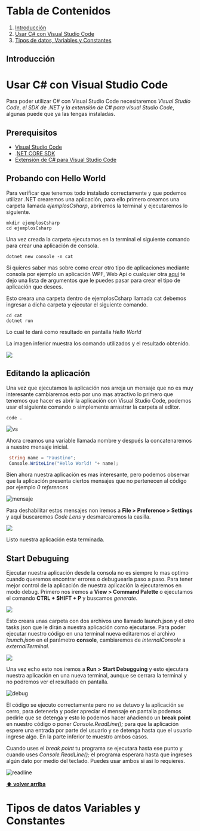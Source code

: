 # Tabla de Contenidos
  1. [Introducción](#introducción)
  2. [Usar C# con Visual Studio Code](#usar-c#-con-visual-studio-code)
  3. [Tipos de datos, Variables y Constantes](#Tipos-de-datos-Variables-y-Constantes)

## Introducción



# Usar C# con Visual Studio Code

Para poder utilizar C# con Visual Studio Code necesitaremos *Visual Studio Code*, *el SDK de .NET* y *la extensión de C# para visual Studio Code*, algunas puede que ya las tengas instaladas.

## Prerequisitos

- [Visual Studio Code](https://code.visualstudio.com/)
- .[NET CORE SDK](https://dotnet.microsoft.com/download) 
- [Extensión de C# para Visual Studio Code](https://marketplace.visualstudio.com/items?itemName=ms-dotnettools.csharp)

## Probando con Hello World

Para verificar que tenemos todo instalado correctamente y que podemos utilizar .NET  crearemos una aplicación, para ello primero creamos una carpeta llamada *ejemplosCsharp*, abriremos la terminal y ejecutaremos lo siguiente.

````
mkdir ejemplosCsharp
cd ejemplosCsharp

````

Una vez creada la carpeta ejecutamos en la terminal el siguiente comando para crear una aplicación de consola. 

````
dotnet new console -n cat
````

Si quieres saber mas sobre como crear otro tipo de aplicaciones mediante consola por ejemplo un aplicación WPF, Web Api o cualquier otra [aquí](https://docs.microsoft.com/en-us/dotnet/core/tools/dotnet-new) te dejo una lista de argumentos que le puedes pasar para crear el tipo de aplicación que desees. 

Esto creara una carpeta dentro de ejemplosCsharp llamada cat debemos ingresar a dicha carpeta y ejecutar el siguiente comando.

````
cd cat
dotnet run
````

Lo cual te dará como resultado en pantalla *Hello World*

La imagen inferior muestra los comando utilizados y el resultado obtenido.

![](img/console1.jpg)

## Editando la aplicación

Una vez que ejecutamos la aplicación nos arroja un mensaje que no es muy interesante cambiaremos esto por uno mas atractivo lo primero que tenemos que hacer es abrir la aplicación con Visual Studio Code, podemos usar el siguiente comando o simplemente arrastrar la carpeta al editor.

```
code .
```

![vs](img/vs.jpg)

Ahora creamos una variable llamada nombre y después la concatenaremos a nuestro mensaje inicial. 

````c#
 string name = "Faustino";
 Console.WriteLine("Hello World! "+ name);
````

Bien ahora nuestra aplicación es mas interesante, pero podemos observar que la aplicación presenta ciertos mensajes que no pertenecen al código por ejemplo *0 references* 

![mensaje](img/mensaje.jpg)

Para deshabilitar estos mensajes non iremos a **File > Preference > Settings** y aquí buscaremos *Code Lens* y desmarcaremos la casilla.

![](img/codelens.jpg)

Listo nuestra aplicación esta terminada.

## Start Debuguing

Ejecutar nuestra aplicación desde la consola no es siempre lo mas optimo cuando queremos encontrar errores o debuguearla  paso a paso. Para tener mejor control de la aplicación de nuestra aplicación la ejecutaremos en modo debug. Primero nos iremos a **View > Command Palette** o ejecutamos el comando **CTRL + SHIFT + P** y buscamos *generate*.

![](img/generate.jpg)

Esto creara unas carpeta con dos archivos uno llamado launch.json y el otro tasks.json que le dirán a nuestra aplicación como ejecutarse. Para poder ejecutar nuestro código en una terminal nueva editaremos el archivo *launch.json* en el parámetro **console**, cambiaremos de *internalConsole* a *externalTerminal*.

![](img/terminal.jpg)

Una vez echo esto nos iremos a **Run > Start Debugguing** y esto ejecutara nuestra aplicación en una nueva terminal, aunque se cerrara la terminal y no podremos ver el resultado en pantalla.

![debug](img/debug.jpg)

El código se ejecuto correctamente pero no se detuvo y la aplicación se cerro, para detenerla y poder apreciar el mensaje en pantalla podemos pedirle que se detenga y esto lo podemos hacer añadiendo un **break point** en nuestro código o poner  *Console.ReadLine();* para que la aplicación espere una entrada por parte del usuario y se detenga hasta que el usuario ingrese algo. En la parte inferior te muestro ambos casos.

Cuando uses el *break point* tu programa se ejecutara hasta ese punto y cuando uses *Console.ReadLine();* el programa esperara hasta que ingreses algún dato por medio del teclado. Puedes usar ambos si asi lo requieres.

![readline](img/readline.jpg)

**[⬆ volver arriba](#tabla-de-contenidos)**

# Tipos de datos Variables y Constantes


